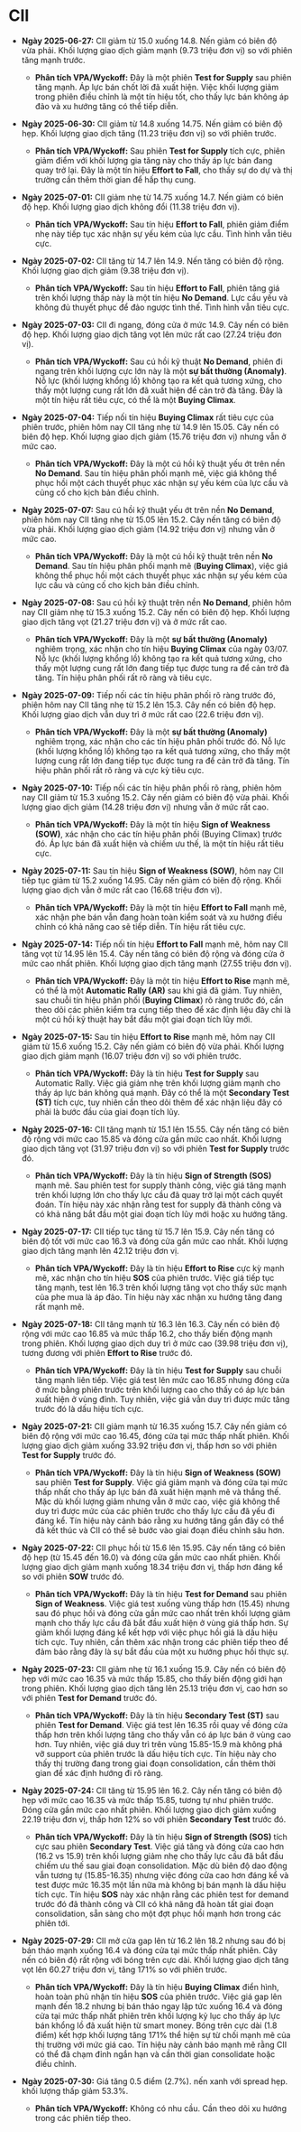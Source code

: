 # CII

- **Ngày 2025-06-27:** CII giảm từ 15.0 xuống 14.8. Nến giảm có biên độ vừa phải. Khối lượng giao dịch giảm mạnh (9.73 triệu đơn vị) so với phiên tăng mạnh trước.
    - **Phân tích VPA/Wyckoff:** Đây là một phiên **Test for Supply** sau phiên tăng mạnh. Áp lực bán chốt lời đã xuất hiện. Việc khối lượng giảm trong phiên điều chỉnh là một tín hiệu tốt, cho thấy lực bán không áp đảo và xu hướng tăng có thể tiếp diễn.

- **Ngày 2025-06-30:** CII giảm từ 14.8 xuống 14.75. Nến giảm có biên độ hẹp. Khối lượng giao dịch tăng (11.23 triệu đơn vị) so với phiên trước.
    - **Phân tích VPA/Wyckoff:** Sau phiên **Test for Supply** tích cực, phiên giảm điểm với khối lượng gia tăng này cho thấy áp lực bán đang quay trở lại. Đây là một tín hiệu **Effort to Fall**, cho thấy sự do dự và thị trường cần thêm thời gian để hấp thụ cung.

- **Ngày 2025-07-01:** CII giảm nhẹ từ 14.75 xuống 14.7. Nến giảm có biên độ hẹp. Khối lượng giao dịch không đổi (11.38 triệu đơn vị).
    - **Phân tích VPA/Wyckoff:** Sau tín hiệu **Effort to Fall**, phiên giảm điểm nhẹ này tiếp tục xác nhận sự yếu kém của lực cầu. Tình hình vẫn tiêu cực.

- **Ngày 2025-07-02:** CII tăng từ 14.7 lên 14.9. Nến tăng có biên độ rộng. Khối lượng giao dịch giảm (9.38 triệu đơn vị).
    - **Phân tích VPA/Wyckoff:** Sau tín hiệu **Effort to Fall**, phiên tăng giá trên khối lượng thấp này là một tín hiệu **No Demand**. Lực cầu yếu và không đủ thuyết phục để đảo ngược tình thế. Tình hình vẫn tiêu cực.

- **Ngày 2025-07-03:** CII đi ngang, đóng cửa ở mức 14.9. Cây nến có biên độ hẹp. Khối lượng giao dịch tăng vọt lên mức rất cao (27.24 triệu đơn vị).
    - **Phân tích VPA/Wyckoff:** Sau cú hồi kỹ thuật **No Demand**, phiên đi ngang trên khối lượng cực lớn này là một **sự bất thường (Anomaly)**. Nỗ lực (khối lượng khổng lồ) không tạo ra kết quả tương xứng, cho thấy một lượng cung rất lớn đã xuất hiện để cản trở đà tăng. Đây là một tín hiệu rất tiêu cực, có thể là một **Buying Climax**.

- **Ngày 2025-07-04:** Tiếp nối tín hiệu **Buying Climax** rất tiêu cực của phiên trước, phiên hôm nay CII tăng nhẹ từ 14.9 lên 15.05. Cây nến có biên độ hẹp. Khối lượng giao dịch giảm (15.76 triệu đơn vị) nhưng vẫn ở mức cao.
    - **Phân tích VPA/Wyckoff:** Đây là một cú hồi kỹ thuật yếu ớt trên nền **No Demand**. Sau tín hiệu phân phối mạnh mẽ, việc giá không thể phục hồi một cách thuyết phục xác nhận sự yếu kém của lực cầu và củng cố cho kịch bản điều chỉnh.

- **Ngày 2025-07-07:** Sau cú hồi kỹ thuật yếu ớt trên nền **No Demand**, phiên hôm nay CII tăng nhẹ từ 15.05 lên 15.2. Cây nến tăng có biên độ vừa phải. Khối lượng giao dịch giảm (14.92 triệu đơn vị) nhưng vẫn ở mức cao.
    - **Phân tích VPA/Wyckoff:** Đây là một cú hồi kỹ thuật trên nền **No Demand**. Sau tín hiệu phân phối mạnh mẽ (**Buying Climax**), việc giá không thể phục hồi một cách thuyết phục xác nhận sự yếu kém của lực cầu và củng cố cho kịch bản điều chỉnh.

- **Ngày 2025-07-08:** Sau cú hồi kỹ thuật trên nền **No Demand**, phiên hôm nay CII giảm nhẹ từ 15.3 xuống 15.2. Cây nến có biên độ hẹp. Khối lượng giao dịch tăng vọt (21.27 triệu đơn vị) và ở mức rất cao.
    - **Phân tích VPA/Wyckoff:** Đây là một **sự bất thường (Anomaly)** nghiêm trọng, xác nhận cho tín hiệu **Buying Climax** của ngày 03/07. Nỗ lực (khối lượng khổng lồ) không tạo ra kết quả tương xứng, cho thấy một lượng cung rất lớn đang tiếp tục được tung ra để cản trở đà tăng. Tín hiệu phân phối rất rõ ràng và tiêu cực.

- **Ngày 2025-07-09:** Tiếp nối các tín hiệu phân phối rõ ràng trước đó, phiên hôm nay CII tăng nhẹ từ 15.2 lên 15.3. Cây nến có biên độ hẹp. Khối lượng giao dịch vẫn duy trì ở mức rất cao (22.6 triệu đơn vị).
    - **Phân tích VPA/Wyckoff:** Đây là một **sự bất thường (Anomaly)** nghiêm trọng, xác nhận cho các tín hiệu phân phối trước đó. Nỗ lực (khối lượng khổng lồ) không tạo ra kết quả tương xứng, cho thấy một lượng cung rất lớn đang tiếp tục được tung ra để cản trở đà tăng. Tín hiệu phân phối rất rõ ràng và cực kỳ tiêu cực.

- **Ngày 2025-07-10:** Tiếp nối các tín hiệu phân phối rõ ràng, phiên hôm nay CII giảm từ 15.3 xuống 15.2. Cây nến giảm có biên độ vừa phải. Khối lượng giao dịch giảm (14.28 triệu đơn vị) nhưng vẫn ở mức rất cao.
    - **Phân tích VPA/Wyckoff:** Đây là một tín hiệu **Sign of Weakness (SOW)**, xác nhận cho các tín hiệu phân phối (Buying Climax) trước đó. Áp lực bán đã xuất hiện và chiếm ưu thế, là một tín hiệu rất tiêu cực.

- **Ngày 2025-07-11:** Sau tín hiệu **Sign of Weakness (SOW)**, hôm nay CII tiếp tục giảm từ 15.2 xuống 14.95. Cây nến giảm có biên độ rộng. Khối lượng giao dịch vẫn ở mức rất cao (16.68 triệu đơn vị).
    - **Phân tích VPA/Wyckoff:** Đây là một tín hiệu **Effort to Fall** mạnh mẽ, xác nhận phe bán vẫn đang hoàn toàn kiểm soát và xu hướng điều chỉnh có khả năng cao sẽ tiếp diễn. Tín hiệu rất tiêu cực.

- **Ngày 2025-07-14:** Tiếp nối tín hiệu **Effort to Fall** mạnh mẽ, hôm nay CII tăng vọt từ 14.95 lên 15.4. Cây nến tăng có biên độ rộng và đóng cửa ở mức cao nhất phiên. Khối lượng giao dịch tăng mạnh (27.55 triệu đơn vị).
    - **Phân tích VPA/Wyckoff:** Đây là một tín hiệu **Effort to Rise** mạnh mẽ, có thể là một **Automatic Rally (AR)** sau khi giá đã giảm. Tuy nhiên, sau chuỗi tín hiệu phân phối (**Buying Climax**) rõ ràng trước đó, cần theo dõi các phiên kiểm tra cung tiếp theo để xác định liệu đây chỉ là một cú hồi kỹ thuật hay bắt đầu một giai đoạn tích lũy mới.

- **Ngày 2025-07-15:** Sau tín hiệu **Effort to Rise** mạnh mẽ, hôm nay CII giảm từ 15.6 xuống 15.2. Cây nến giảm có biên độ vừa phải. Khối lượng giao dịch giảm mạnh (16.07 triệu đơn vị) so với phiên trước.
    - **Phân tích VPA/Wyckoff:** Đây là tín hiệu **Test for Supply** sau Automatic Rally. Việc giá giảm nhẹ trên khối lượng giảm mạnh cho thấy áp lực bán không quá mạnh. Đây có thể là một **Secondary Test (ST)** tích cực, tuy nhiên cần theo dõi thêm để xác nhận liệu đây có phải là bước đầu của giai đoạn tích lũy.

- **Ngày 2025-07-16:** CII tăng mạnh từ 15.1 lên 15.55. Cây nến tăng có biên độ rộng với mức cao 15.85 và đóng cửa gần mức cao nhất. Khối lượng giao dịch tăng vọt (31.97 triệu đơn vị) so với phiên **Test for Supply** trước đó.
    - **Phân tích VPA/Wyckoff:** Đây là tín hiệu **Sign of Strength (SOS)** mạnh mẽ. Sau phiên test for supply thành công, việc giá tăng mạnh trên khối lượng lớn cho thấy lực cầu đã quay trở lại một cách quyết đoán. Tín hiệu này xác nhận rằng test for supply đã thành công và có khả năng bắt đầu một giai đoạn tích lũy mới hoặc xu hướng tăng.

- **Ngày 2025-07-17:** CII tiếp tục tăng từ 15.7 lên 15.9. Cây nến tăng có biên độ tốt với mức cao 16.3 và đóng cửa gần mức cao nhất. Khối lượng giao dịch tăng mạnh lên 42.12 triệu đơn vị.
    - **Phân tích VPA/Wyckoff:** Đây là tín hiệu **Effort to Rise** cực kỳ mạnh mẽ, xác nhận cho tín hiệu **SOS** của phiên trước. Việc giá tiếp tục tăng mạnh, test lên 16.3 trên khối lượng tăng vọt cho thấy sức mạnh của phe mua là áp đảo. Tín hiệu này xác nhận xu hướng tăng đang rất mạnh mẽ.


- **Ngày 2025-07-18:** CII tăng mạnh từ 16.3 lên 16.3. Cây nến có biên độ rộng với mức cao 16.85 và mức thấp 16.2, cho thấy biến động mạnh trong phiên. Khối lượng giao dịch duy trì ở mức cao (39.98 triệu đơn vị), tương đương với phiên **Effort to Rise** trước đó.
    - **Phân tích VPA/Wyckoff:** Đây là tín hiệu **Test for Supply** sau chuỗi tăng mạnh liên tiếp. Việc giá test lên mức cao 16.85 nhưng đóng cửa ở mức bằng phiên trước trên khối lượng cao cho thấy có áp lực bán xuất hiện ở vùng đỉnh. Tuy nhiên, việc giá vẫn duy trì được mức tăng trước đó là dấu hiệu tích cực.

- **Ngày 2025-07-21:** CII giảm mạnh từ 16.35 xuống 15.7. Cây nến giảm có biên độ rộng với mức cao 16.45, đóng cửa tại mức thấp nhất phiên. Khối lượng giao dịch giảm xuống 33.92 triệu đơn vị, thấp hơn so với phiên **Test for Supply** trước đó.
    - **Phân tích VPA/Wyckoff:** Đây là tín hiệu **Sign of Weakness (SOW)** sau phiên **Test for Supply**. Việc giá giảm mạnh và đóng cửa tại mức thấp nhất cho thấy áp lực bán đã xuất hiện mạnh mẽ và thắng thế. Mặc dù khối lượng giảm nhưng vẫn ở mức cao, việc giá không thể duy trì được mức của các phiên trước cho thấy lực cầu đã yếu đi đáng kể. Tín hiệu này cảnh báo rằng xu hướng tăng gần đây có thể đã kết thúc và CII có thể sẽ bước vào giai đoạn điều chỉnh sâu hơn.

- **Ngày 2025-07-22:** CII phục hồi từ 15.6 lên 15.95. Cây nến tăng có biên độ hẹp (từ 15.45 đến 16.0) và đóng cửa gần mức cao nhất phiên. Khối lượng giao dịch giảm mạnh xuống 18.34 triệu đơn vị, thấp hơn đáng kể so với phiên **SOW** trước đó.
    - **Phân tích VPA/Wyckoff:** Đây là tín hiệu **Test for Demand** sau phiên **Sign of Weakness**. Việc giá test xuống vùng thấp hơn (15.45) nhưng sau đó phục hồi và đóng cửa gần mức cao nhất trên khối lượng giảm mạnh cho thấy lực cầu đã bắt đầu xuất hiện ở vùng giá thấp hơn. Sự giảm khối lượng đáng kể kết hợp với việc phục hồi giá là dấu hiệu tích cực. Tuy nhiên, cần thêm xác nhận trong các phiên tiếp theo để đảm bảo rằng đây là sự bắt đầu của một xu hướng phục hồi thực sự.

- **Ngày 2025-07-23:** CII giảm nhẹ từ 16.1 xuống 15.9. Cây nến có biên độ hẹp với mức cao 16.35 và mức thấp 15.85, cho thấy biến động giới hạn trong phiên. Khối lượng giao dịch tăng lên 25.13 triệu đơn vị, cao hơn so với phiên **Test for Demand** trước đó.
    - **Phân tích VPA/Wyckoff:** Đây là tín hiệu **Secondary Test (ST)** sau phiên **Test for Demand**. Việc giá test lên 16.35 rồi quay về đóng cửa thấp hơn trên khối lượng tăng cho thấy vẫn có áp lực bán ở vùng cao hơn. Tuy nhiên, việc giá duy trì trên vùng 15.85-15.9 mà không phá vỡ support của phiên trước là dấu hiệu tích cực. Tín hiệu này cho thấy thị trường đang trong giai đoạn consolidation, cần thêm thời gian để xác định hướng đi rõ ràng.

- **Ngày 2025-07-24:** CII tăng từ 15.95 lên 16.2. Cây nến tăng có biên độ hẹp với mức cao 16.35 và mức thấp 15.85, tương tự như phiên trước. Đóng cửa gần mức cao nhất phiên. Khối lượng giao dịch giảm xuống 22.19 triệu đơn vị, thấp hơn 12% so với phiên **Secondary Test** trước đó.
    - **Phân tích VPA/Wyckoff:** Đây là tín hiệu **Sign of Strength (SOS)** tích cực sau phiên **Secondary Test**. Việc giá tăng và đóng cửa cao hơn (16.2 vs 15.9) trên khối lượng giảm nhẹ cho thấy lực cầu đã bắt đầu chiếm ưu thế sau giai đoạn consolidation. Mặc dù biên độ dao động vẫn tương tự (15.85-16.35) nhưng việc đóng cửa cao hơn đáng kể và test được mức 16.35 một lần nữa mà không bị bán mạnh là dấu hiệu tích cực. Tín hiệu **SOS** này xác nhận rằng các phiên test for demand trước đó đã thành công và CII có khả năng đã hoàn tất giai đoạn consolidation, sẵn sàng cho một đợt phục hồi mạnh hơn trong các phiên tới.

- **Ngày 2025-07-29:** CII mở cửa gap lên từ 16.2 lên 18.2 nhưng sau đó bị bán tháo mạnh xuống 16.4 và đóng cửa tại mức thấp nhất phiên. Cây nến có biên độ rất rộng với bóng trên cực dài. Khối lượng giao dịch tăng vọt lên 60.27 triệu đơn vị, tăng 171% so với phiên trước.
    - **Phân tích VPA/Wyckoff:** Đây là tín hiệu **Buying Climax** điển hình, hoàn toàn phủ nhận tín hiệu **SOS** của phiên trước. Việc giá gap lên mạnh đến 18.2 nhưng bị bán tháo ngay lập tức xuống 16.4 và đóng cửa tại mức thấp nhất phiên trên khối lượng kỷ lục cho thấy áp lực bán khổng lồ đã xuất hiện từ smart money. Bóng trên cực dài (1.8 điểm) kết hợp khối lượng tăng 171% thể hiện sự từ chối mạnh mẽ của thị trường với mức giá cao. Tín hiệu này cảnh báo mạnh mẽ rằng CII có thể đã chạm đỉnh ngắn hạn và cần thời gian consolidate hoặc điều chỉnh.

- **Ngày 2025-07-30:** Giá tăng 0.5 điểm (2.7%). nến xanh với spread hẹp. khối lượng thấp giảm 53.3%.
    - **Phân tích VPA/Wyckoff:** Không có nhu cầu. Cần theo dõi xu hướng trong các phiên tiếp theo.
